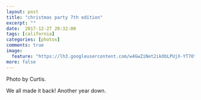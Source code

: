 ```yaml
---
layout: post
title: "christmas party 7th edition"
excerpt: ""
date:  2017-12-27 20:32:00
tags: [california]
categories: [photos]
comments: true
image:
  feature: "https://lh3.googleusercontent.com/w4GwZiNet2ikObLPUjX-YT7OtWHfEIACMubDBY-VubKhZm9T28cXpEfgaugvxXEVrFoRYjzWGXVYoP7HPDOT6pqQlMuOtdnptNIx4PIbhWpvuuY-gmHU5Kut119b_4iyPS1jfxJipDoj8gJy7GPr38GmCIk_AXBtWPZ00kwU-sOkufdmfjhK7zFBlmRA6P2oyYKycpwccy0gBm1X6raM9z3abEAWODbh7oU-XkN0-x8-HwMWTfqLgniwIMTQsQ8OSn0eY3K5L1mmfIAAIBcsVSYvxOKFP0DMnGKgJnMjy4Lun8rqY17HAl364TWQ8gMelO8uzVpciWM82FQwABDIjnZQXKJD_hMoJ-bg-hyAtWe_GSuGjbsxqhFvg2ypH-p-Y8kx0kBVmRCdkJFDQUbc-j7Q3XVSBz9eaCtloP3vbj7dfNLWnuFvA18GPmRYIZgYF40dHI0DJU_uzo7r_ybelGhEoN0l0kzueJ-ZhEY3FOtGNBWy-unv1R_AHIVTWYAZesMT6Z1uGa1QNnIkrH6hog4fJ5N0XUEdw8TAW80pV68MoG5yMxAqerGDe97i-YOBgmpROq_JzvgwE9rmvQRn1fuDxVhD-HCubXydddEX3X--QE4p3m3TlrUv-oWmm6L-fkXXlXbvfD6Gc3TG-jdIqs9zTPUKDmA01w=w650-h433-no"
more: false
---
```

Photo by Curtis.

We all made it back! Another year down.